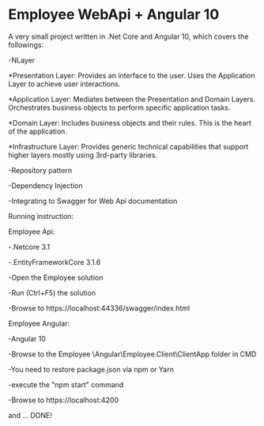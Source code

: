 # Employee WebApi + Angular 10

A very small project written in .Net Core and Angular 10, which covers the followings:

-NLayer 

*Presentation Layer: Provides an interface to the user. Uses the Application Layer to achieve user interactions.

*Application Layer: Mediates between the Presentation and Domain Layers. Orchestrates business objects to perform specific application tasks.

*Domain Layer: Includes business objects and their rules. This is the heart of the application.

*Infrastructure Layer: Provides generic technical capabilities that support higher layers mostly using 3rd-party libraries.

-Repository pattern

-Dependency Injection

-Integrating to Swagger for Web Api documentation

Running instruction:

Employee Api:

-.Netcore 3.1

-.EntityFrameworkCore 3.1.6

-Open the Employee solution

-Run (Ctrl+F5) the solution

-Browse to https://localhost:44336/swagger/index.html

Employee Angular:

-Angular 10

-Browse to the Employee \Angular\Employee.Client\ClientApp folder in CMD

-You need to restore package.json via npm or Yarn

-execute the "npm start" command

-Browse to https://localhost:4200

and ... DONE!

